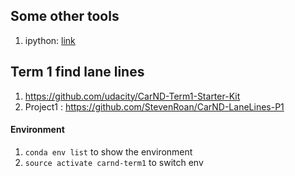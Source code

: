 
## Some other tools
1. ipython: [link](https://www.packtpub.com/books/content/basics-jupyter-notebook-and-python)


## Term 1 find lane lines
1. https://github.com/udacity/CarND-Term1-Starter-Kit
2. Project1 : https://github.com/StevenRoan/CarND-LaneLines-P1


#### Environment
1. `conda env list` to show the environment
2. `source activate carnd-term1` to switch env